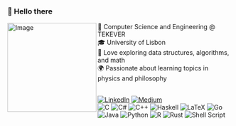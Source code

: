 ### 💫 Hello there
<div>
  <img src="https://media.tenor.com/iId5r--Mn4MAAAAd/geometry-abstract.gif" alt="Image" width="200" height="200" align="left">
  
  <div>
    🔭 Computer Science and Engineering @ TEKEVER <br>
    🎓 University of Lisbon<br>
    🧠 Love exploring data structures, algorithms, and math<br>
    🌍 Passionate about learning topics in physics and philosophy<br><br>
  </div>
</div>

[![LinkedIn](https://img.shields.io/badge/LinkedIn-%230077B5.svg?logo=linkedin&logoColor=white)](https://linkedin.com/in/guilherme-marcello) [![Medium](https://img.shields.io/badge/Medium-12100E?logo=medium&logoColor=white)](https://medium.com/@guilherme-marcello) 
<br>
![C](https://img.shields.io/badge/c-%2300599C.svg?style=flat&logo=c&logoColor=white) ![C#](https://img.shields.io/badge/c%23-%23239120.svg?style=flat&logo=c-sharp&logoColor=white) ![C++](https://img.shields.io/badge/c++-%2300599C.svg?style=flat&logo=c%2B%2B&logoColor=white) ![Haskell](https://img.shields.io/badge/Haskell-5e5086?style=flat&logo=haskell&logoColor=white) ![LaTeX](https://img.shields.io/badge/latex-%23008080.svg?style=flat&logo=latex&logoColor=white) ![Go](https://img.shields.io/badge/go-%2300ADD8.svg?style=flat&logo=go&logoColor=white) ![Java](https://img.shields.io/badge/java-%23ED8B00.svg?style=flat&logo=java&logoColor=white) ![Python](https://img.shields.io/badge/python-3670A0?style=flat&logo=python&logoColor=ffdd54) ![R](https://img.shields.io/badge/r-%23276DC3.svg?style=flat&logo=r&logoColor=white) ![Rust](https://img.shields.io/badge/rust-%23000000.svg?style=flat&logo=rust&logoColor=white) ![Shell Script](https://img.shields.io/badge/shell_script-%23121011.svg?style=flat&logo=gnu-bash&logoColor=white)
